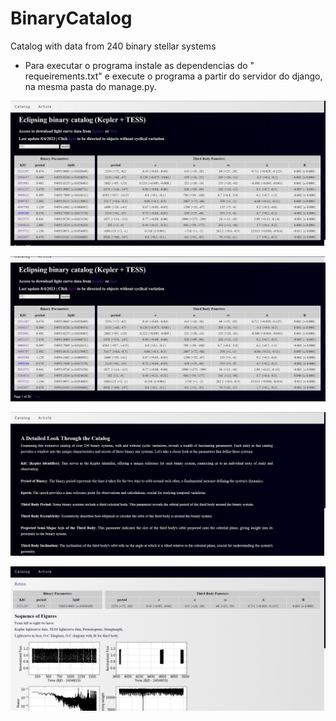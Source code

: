 # BinaryCatalog
 Catalog with data from 240 binary stellar systems

- Para executar o programa instale as dependencias do " requeirements.txt" 
e execute o programa a partir do servidor do django, na mesma pasta do manage.py.

![Alt text](<Screenshot 2023-10-30 143936.png>)

![Alt text](<Screenshot 2023-10-30 143954.png>)

![Alt text](<Screenshot 2023-10-30 144018.png>)

![Alt text](<Screenshot 2023-10-30 144049.png>)